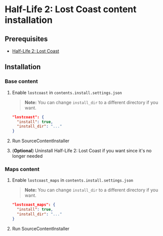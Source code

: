 # Half-Life 2: Lost Coast content installation

## Prerequisites

- [Half-Life 2: Lost Coast](../../../game-installation/game-installation/half-life-2-lost-coast.md)

## Installation

### Base content

1. Enable `lostcoast` in `contents.install.settings.json`

   > **Note:** You can change `install_dir` to a different directory if you want.

   ```json
   "lostcoast": {
     "install": true,
     "install_dir": "..."
   }
   ```

2. Run SourceContentInstaller
3. (**Optional**) Uninstall Half-Life 2: Lost Coast if you want since it's no longer needed

### Maps content

1. Enable `lostcoast_maps` in `contents.install.settings.json`

   > **Note:** You can change `install_dir` to a different directory if you want.

   ```json
   "lostcoast_maps": {
     "install": true,
     "install_dir": "..."
   }
   ```

2. Run SourceContentInstaller
